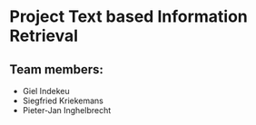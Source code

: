 # Project Text based Information Retrieval

## Team members:

 - Giel Indekeu
 - Siegfried Kriekemans
 - Pieter-Jan Inghelbrecht